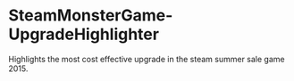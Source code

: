 # SteamMonsterGame-UpgradeHighlighter
Highlights the most cost effective upgrade in the steam summer sale game 2015.
